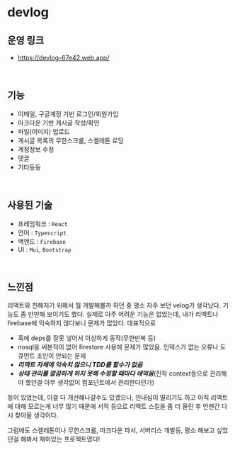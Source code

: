 # devlog

## 운영 링크
- https://devlog-67e42.web.app/

<br>

## 기능
- 이메일, 구글계정 기반 로그인/회원가입
- 마크다운 기반 게시글 작성/확인
- 파일(이미지) 업로드
- 게시글 목록의 무한스크롤, 스켈레톤 로딩
- 계정정보 수정
- 댓글
- 기타등등

<br>

## 사용된 기술
- 프레임워크 : `React`
- 언어 : `Typescript`
- 백엔드 : `Firebase`
- UI : `Mui`, `Bootstrap`

<br>

## 느낀점
리액트와 친해지기 위해서 뭘 개발해볼까 하던 중 평소 자주 보던 velog가 생각났다. 기능도 좀 만만해 보이기도 했다. 실제로 아주 어려운 기능은 없었는데, 내가 리액트나 firebase에 익숙하지 않다보니 문제가 많았다. 대표적으로
  - 훅에 deps를 잘못 넣어서 이상하게 동작(무한반복 등)
  - nosql을 써본적이 없어 firestore 사용에 문제가 많았음. 인덱스가 없는 오류나 도큐먼트 조인이 안되는 문제
  - ***리액트 자체에 익숙치 않으니 TDD를 할수가 없음***
  - ***상태 관리를 깔끔하게 하지 못해 수정할 때마다 애먹음***(진작 context등으로 관리해야 했던걸 아무 생각없이 컴포넌트에서 관리한다던가)

등이 있었는데, 이걸 다 개선해나갈수도 있겠으나, 인내심이 딸리기도 하고 아직 리액트에 대해 모르는게 너무 많기 때문에 서적 등으로 리액트 스킬을 좀 더 올린 후 언젠간 다시 찾아올 생각이다. 

그럼에도 스켈레톤이나 무한스크롤, 마크다운 파서, 서버리스 개발등, 평소 해보고 싶었던걸 해봐서 재미있는 프로젝트였다!
